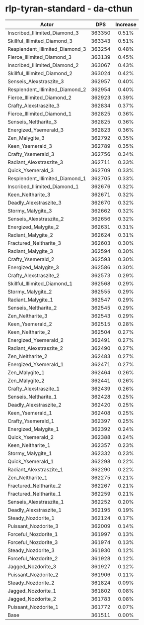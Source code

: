 # rlp-tyran-standard - da-cthun
| Actor | DPS | Increase |
|---|:---:|:---:|
|Inscribed_Illimited_Diamond_3|363350|0.51%|
|Skillful_Illimited_Diamond_3|363343|0.51%|
|Resplendent_Illimited_Diamond_3|363254|0.48%|
|Fierce_Illimited_Diamond_3|363139|0.45%|
|Inscribed_Illimited_Diamond_2|363067|0.43%|
|Skillful_Illimited_Diamond_2|363024|0.42%|
|Senseis_Alexstraszite_3|362957|0.40%|
|Resplendent_Illimited_Diamond_2|362954|0.40%|
|Fierce_Illimited_Diamond_2|362923|0.39%|
|Crafty_Alexstraszite_3|362834|0.37%|
|Fierce_Illimited_Diamond_1|362825|0.36%|
|Senseis_Neltharite_3|362825|0.36%|
|Energized_Ysemerald_3|362823|0.36%|
|Zen_Malygite_3|362792|0.35%|
|Keen_Ysemerald_3|362789|0.35%|
|Crafty_Ysemerald_3|362756|0.34%|
|Radiant_Alexstraszite_3|362711|0.33%|
|Quick_Ysemerald_3|362709|0.33%|
|Resplendent_Illimited_Diamond_1|362705|0.33%|
|Inscribed_Illimited_Diamond_1|362676|0.32%|
|Keen_Neltharite_3|362671|0.32%|
|Deadly_Alexstraszite_3|362670|0.32%|
|Stormy_Malygite_3|362662|0.32%|
|Senseis_Alexstraszite_2|362656|0.32%|
|Energized_Malygite_2|362631|0.31%|
|Radiant_Malygite_2|362624|0.31%|
|Fractured_Neltharite_3|362603|0.30%|
|Radiant_Malygite_3|362594|0.30%|
|Crafty_Ysemerald_2|362593|0.30%|
|Energized_Malygite_3|362586|0.30%|
|Crafty_Alexstraszite_2|362573|0.29%|
|Skillful_Illimited_Diamond_1|362568|0.29%|
|Stormy_Malygite_2|362555|0.29%|
|Radiant_Malygite_1|362547|0.29%|
|Senseis_Neltharite_2|362545|0.29%|
|Zen_Neltharite_3|362543|0.29%|
|Keen_Ysemerald_2|362515|0.28%|
|Keen_Neltharite_2|362504|0.27%|
|Energized_Ysemerald_2|362491|0.27%|
|Radiant_Alexstraszite_2|362490|0.27%|
|Zen_Neltharite_2|362483|0.27%|
|Energized_Ysemerald_1|362471|0.27%|
|Zen_Malygite_1|362464|0.26%|
|Zen_Malygite_2|362441|0.26%|
|Crafty_Alexstraszite_1|362439|0.26%|
|Senseis_Neltharite_1|362428|0.25%|
|Deadly_Alexstraszite_2|362420|0.25%|
|Keen_Ysemerald_1|362408|0.25%|
|Crafty_Ysemerald_1|362397|0.25%|
|Energized_Malygite_1|362392|0.24%|
|Quick_Ysemerald_2|362388|0.24%|
|Keen_Neltharite_1|362357|0.23%|
|Stormy_Malygite_1|362332|0.23%|
|Quick_Ysemerald_1|362298|0.22%|
|Radiant_Alexstraszite_1|362290|0.22%|
|Zen_Neltharite_1|362275|0.21%|
|Fractured_Neltharite_2|362267|0.21%|
|Fractured_Neltharite_1|362259|0.21%|
|Senseis_Alexstraszite_1|362252|0.20%|
|Deadly_Alexstraszite_1|362195|0.19%|
|Steady_Nozdorite_1|362124|0.17%|
|Puissant_Nozdorite_3|362009|0.14%|
|Forceful_Nozdorite_1|361997|0.13%|
|Forceful_Nozdorite_3|361974|0.13%|
|Steady_Nozdorite_3|361930|0.12%|
|Forceful_Nozdorite_2|361928|0.12%|
|Jagged_Nozdorite_3|361927|0.12%|
|Puissant_Nozdorite_2|361906|0.11%|
|Steady_Nozdorite_2|361824|0.09%|
|Jagged_Nozdorite_1|361802|0.08%|
|Jagged_Nozdorite_2|361783|0.08%|
|Puissant_Nozdorite_1|361772|0.07%|
|Base|361511|0.00%|
